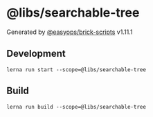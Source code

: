 # @libs/searchable-tree

Generated by [@easyops/brick-scripts] v1.11.1

## Development

`lerna run start --scope=@libs/searchable-tree`

## Build

`lerna run build --scope=@libs/searchable-tree`

[@easyops/brick-scripts]: https://git.easyops.local/anyclouds/next-core/tree/master/packages/brick-scripts
